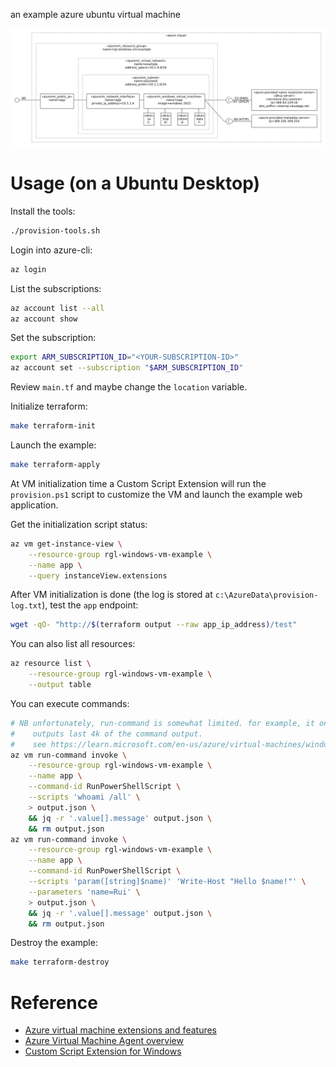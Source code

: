 an example azure ubuntu virtual machine

![](architecture.png)

# Usage (on a Ubuntu Desktop)

Install the tools:

```bash
./provision-tools.sh
```

Login into azure-cli:

```bash
az login
```

List the subscriptions:

```bash
az account list --all
az account show
```

Set the subscription:

```bash
export ARM_SUBSCRIPTION_ID="<YOUR-SUBSCRIPTION-ID>"
az account set --subscription "$ARM_SUBSCRIPTION_ID"
```

Review `main.tf` and maybe change the `location` variable.

Initialize terraform:

```bash
make terraform-init
```

Launch the example:

```bash
make terraform-apply
```

At VM initialization time a Custom Script Extension will run the `provision.ps1` script to customize the VM and launch the example web application.

Get the initialization script status:

```bash
az vm get-instance-view \
    --resource-group rgl-windows-vm-example \
    --name app \
    --query instanceView.extensions
```

After VM initialization is done (the log is stored at `c:\AzureData\provision-log.txt`), test the `app` endpoint:

```bash
wget -qO- "http://$(terraform output --raw app_ip_address)/test"
```

You can also list all resources:

```bash
az resource list \
    --resource-group rgl-windows-vm-example \
    --output table
```

You can execute commands:

```bash
# NB unfortunately, run-command is somewhat limited. for example, it only
#    outputs last 4k of the command output.
#    see https://learn.microsoft.com/en-us/azure/virtual-machines/windows/run-command#restrictions
az vm run-command invoke \
    --resource-group rgl-windows-vm-example \
    --name app \
    --command-id RunPowerShellScript \
    --scripts 'whoami /all' \
    > output.json \
    && jq -r '.value[].message' output.json \
    && rm output.json
az vm run-command invoke \
    --resource-group rgl-windows-vm-example \
    --name app \
    --command-id RunPowerShellScript \
    --scripts 'param([string]$name)' 'Write-Host "Hello $name!"' \
    --parameters 'name=Rui' \
    > output.json \
    && jq -r '.value[].message' output.json \
    && rm output.json
```

Destroy the example:

```bash
make terraform-destroy
```

# Reference

* [Azure virtual machine extensions and features](https://learn.microsoft.com/en-us/azure/virtual-machines/extensions/overview)
* [Azure Virtual Machine Agent overview](https://learn.microsoft.com/en-us/azure/virtual-machines/extensions/agent-windows)
* [Custom Script Extension for Windows](https://learn.microsoft.com/en-us/azure/virtual-machines/extensions/custom-script-windows)
